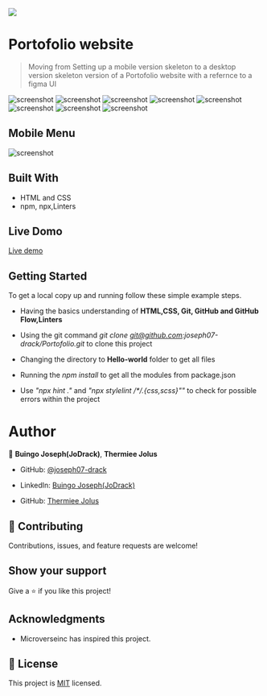 ![](https://img.shields.io/badge/Microverse-blueviolet)

# Portofolio website

> Moving from Setting up a mobile version skeleton to a desktop version skeleton version of a Portofolio website with a refernce to a figma UI

![screenshot](./app_screenshot.png)
![screenshot](/img/project_screenshot/deskotp-1.png)
![screenshot](/img/project_screenshot/deskotp-2.png)
![screenshot](/img/project_screenshot/deskotp-3.png)
![screenshot](/img/project_screenshot/deskotp-4.png)
![screenshot](/img/project_screenshot/deskotp-5.png)
![screenshot](/img/project_screenshot/deskotp-6.png)
![screenshot](/img/project_screenshot/deskotp-7.png)

## Mobile Menu

![screenshot](/img/project_screenshot/mobile-menu.png)

## Built With

- HTML and CSS
- npm, npx,Linters

## Live Domo

[Live demo](https://joseph07-drack.github.io/Portofolio/)

## Getting Started

To get a local copy up and running follow these simple example steps.

- Having the basics understanding of **HTML,CSS, Git, GitHub and GitHub Flow,Linters**

- Using the git command _git clone git@github.com:joseph07-drack/Portofolio.git_ to clone this project

- Changing the directory to **Hello-world** folder to get all files

- Running the _npm install_ to get all the modules from package.json

- Use _"npx hint ."_ and _"npx stylelint /\**/*.{css,scss}""_ to check for possible errors within the project

# Author

👤 **Buingo Joseph(JoDrack)**, **Thermiee Jolus**

- GitHub: [@joseph07-drack](https://github.com/joseph07-drack)
- LinkedIn: [Buingo Joseph(JoDrack)](https://www.linkedin.com/in/joseph-buingo-ab2682225/)

- GitHub: [Thermiee Jolus](https://github.com/Thermiee)

## 🤝 Contributing

Contributions, issues, and feature requests are welcome!

## Show your support

Give a ⭐️ if you like this project!

## Acknowledgments

- Microverseinc has inspired this project.

## 📝 License

This project is [MIT](./MIT.md) licensed.
